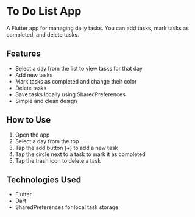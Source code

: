 # To Do List App

A Flutter app for managing daily tasks. You can add tasks, mark tasks as completed, and delete tasks.

## Features

- Select a day from the list to view tasks for that day
- Add new tasks
- Mark tasks as completed and change their color
- Delete tasks
- Save tasks locally using SharedPreferences
- Simple and clean design

## How to Use

1. Open the app
2. Select a day from the top
3. Tap the add button (+) to add a new task
4. Tap the circle next to a task to mark it as completed
5. Tap the trash icon to delete a task

## Technologies Used

- Flutter
- Dart 
- SharedPreferences for local task storage

